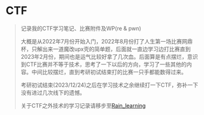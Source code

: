 # CTF

> 记录我的CTF学习笔记、比赛附件及WP(re & pwn)
>
> 大概是从2022年7月份开始入门，2022年8月份打了人生第一场比赛网鼎杯，只解出来一道魔改upx壳的简单题，后面就一直边学习边打比赛直到2023年2月份，期间也是运气比较好拿了几次血。后面算是有点摆烂，意识到CTF比赛并不等于技术，思考了一下以后的方向，学习了一些其他的内容。中间比较摆烂，直到考研初试结束打的比赛一只手都能数得过来。
>
> 考研初试结束(2023/12/24)之后在学习技术之余继续打一下CTF，弥补一下没有进过几次线下的遗憾。
>
> 关于CTF之外技术的学习记录请移步至[Rain_learning](https://github.com/SlientRainyDay/Rain_learning)

















